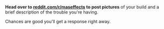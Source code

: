 **Head over to [reddit.com/r/maseffects](https://www.reddit.com/r/maseffects) to post pictures** of your build and a brief description of the trouble you're having.

Chances are good you'll get a response right away.
